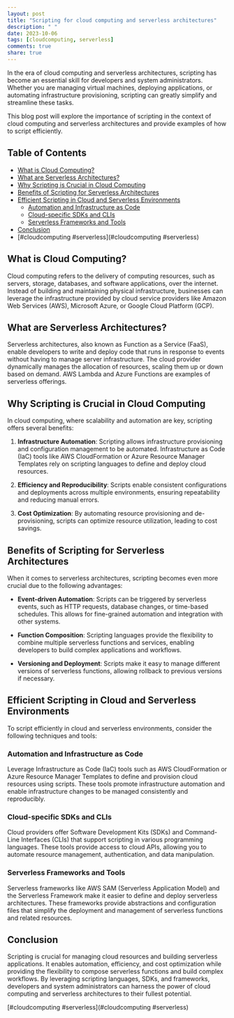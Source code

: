 ```yaml
---
layout: post
title: "Scripting for cloud computing and serverless architectures"
description: " "
date: 2023-10-06
tags: [cloudcomputing, serverless]
comments: true
share: true
---
```


In the era of cloud computing and serverless architectures, scripting has become an essential skill for developers and system administrators. Whether you are managing virtual machines, deploying applications, or automating infrastructure provisioning, scripting can greatly simplify and streamline these tasks.

This blog post will explore the importance of scripting in the context of cloud computing and serverless architectures and provide examples of how to script efficiently.

## Table of Contents

- [What is Cloud Computing?](#what-is-cloud-computing)
- [What are Serverless Architectures?](#what-are-serverless-architectures)
- [Why Scripting is Crucial in Cloud Computing](#why-scripting-is-crucial-in-cloud-computing)
- [Benefits of Scripting for Serverless Architectures](#benefits-of-scripting-for-serverless-architectures)
- [Efficient Scripting in Cloud and Serverless Environments](#efficient-scripting-in-cloud-and-serverless-environments)
  - [Automation and Infrastructure as Code](#automation-and-infrastructure-as-code)
  - [Cloud-specific SDKs and CLIs](#cloud-specific-sdks-and-clis)
  - [Serverless Frameworks and Tools](#serverless-frameworks-and-tools)
- [Conclusion](#conclusion)
- [#cloudcomputing #serverless](#cloudcomputing #serverless)

## What is Cloud Computing?

Cloud computing refers to the delivery of computing resources, such as servers, storage, databases, and software applications, over the internet. Instead of building and maintaining physical infrastructure, businesses can leverage the infrastructure provided by cloud service providers like Amazon Web Services (AWS), Microsoft Azure, or Google Cloud Platform (GCP).

## What are Serverless Architectures?

Serverless architectures, also known as Function as a Service (FaaS), enable developers to write and deploy code that runs in response to events without having to manage server infrastructure. The cloud provider dynamically manages the allocation of resources, scaling them up or down based on demand. AWS Lambda and Azure Functions are examples of serverless offerings.

## Why Scripting is Crucial in Cloud Computing

In cloud computing, where scalability and automation are key, scripting offers several benefits:

1. **Infrastructure Automation**: Scripting allows infrastructure provisioning and configuration management to be automated. Infrastructure as Code (IaC) tools like AWS CloudFormation or Azure Resource Manager Templates rely on scripting languages to define and deploy cloud resources.

2. **Efficiency and Reproducibility**: Scripts enable consistent configurations and deployments across multiple environments, ensuring repeatability and reducing manual errors.

3. **Cost Optimization**: By automating resource provisioning and de-provisioning, scripts can optimize resource utilization, leading to cost savings.

## Benefits of Scripting for Serverless Architectures

When it comes to serverless architectures, scripting becomes even more crucial due to the following advantages:

- **Event-driven Automation**: Scripts can be triggered by serverless events, such as HTTP requests, database changes, or time-based schedules. This allows for fine-grained automation and integration with other systems.

- **Function Composition**: Scripting languages provide the flexibility to combine multiple serverless functions and services, enabling developers to build complex applications and workflows.

- **Versioning and Deployment**: Scripts make it easy to manage different versions of serverless functions, allowing rollback to previous versions if necessary.

## Efficient Scripting in Cloud and Serverless Environments

To script efficiently in cloud and serverless environments, consider the following techniques and tools:

### Automation and Infrastructure as Code

Leverage Infrastructure as Code (IaC) tools such as AWS CloudFormation or Azure Resource Manager Templates to define and provision cloud resources using scripts. These tools promote infrastructure automation and enable infrastructure changes to be managed consistently and reproducibly.

### Cloud-specific SDKs and CLIs

Cloud providers offer Software Development Kits (SDKs) and Command-Line Interfaces (CLIs) that support scripting in various programming languages. These tools provide access to cloud APIs, allowing you to automate resource management, authentication, and data manipulation.

### Serverless Frameworks and Tools

Serverless frameworks like AWS SAM (Serverless Application Model) and the Serverless Framework make it easier to define and deploy serverless architectures. These frameworks provide abstractions and configuration files that simplify the deployment and management of serverless functions and related resources.

## Conclusion

Scripting is crucial for managing cloud resources and building serverless applications. It enables automation, efficiency, and cost optimization while providing the flexibility to compose serverless functions and build complex workflows. By leveraging scripting languages, SDKs, and frameworks, developers and system administrators can harness the power of cloud computing and serverless architectures to their fullest potential.

[#cloudcomputing #serverless](#cloudcomputing #serverless)